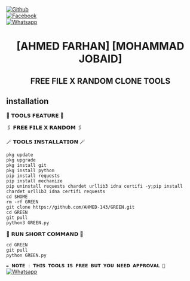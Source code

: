 <b></b> </br> <br>[![Github](https://img.shields.io/badge/Github-AHMED.FARHAN-dimgray?style=flat-square&logo=github)](https://github.com/AHMED-143)<br> [![Facebook](https://img.shields.io/badge/Facebook-FARHAN-blue?style=flat-square&logo=facebook)](https://www.facebook.com/FarHan.YouR.FatHer.OkH)<br> [![Whatsapp](https://img.shields.io/badge/Whatsapp-FARHAN-deepgreen?style=flat-square&logo=whatsapp)](https://wa.me/+8801843961233)



<h1 align="center"> [AHMED FARHAN]    [MOHAMMAD JOBAID] </h1>

<h2 align="center">  FREE FILE X RANDOM CLONE TOOLS </h2>


## <b>installation</b>

🔰 𝗧𝗢𝗢𝗟𝗦 𝗙𝗘𝗔𝗧𝗨𝗥𝗘 🔰

🖇️ 𝗙𝗥𝗘𝗘 𝗙𝗜𝗟𝗘 𝗫 𝗥𝗔𝗡𝗗𝗢𝗠 🖇️

🪄 𝗧𝗢𝗢𝗟𝗦 𝗜𝗡𝗦𝗧𝗔𝗟𝗟𝗔𝗧𝗜𝗢𝗡 🪄
```
pkg update
pkg upgrade
pkg install git
pkg install python
pip install requests
pip install mechanize
pip uninstall requests chardet urllib3 idna certifi -y;pip install chardet urllib3 idna certifi requests
cd $HOME
rm -rf GREEN
git clone https://github.com/AHMED-143/GREEN.git
cd GREEN
git pull
python3 GREEN.py
```
🔄 𝗥𝗨𝗡 𝗦𝗛𝗢𝗥𝗧 𝗖𝗢𝗠𝗠𝗔𝗡𝗗 🔄
```    
cd GREEN 
git pull
python GREEN.py
```
```✒️ 𝗡𝗢𝗧𝗘 : 𝗧𝗛𝗜𝗦 𝗧𝗢𝗢𝗟𝗦 𝗜𝗦 𝗙𝗥𝗘𝗘 𝗕𝗨𝗧 𝗬𝗢𝗨 𝗡𝗘𝗘𝗗 𝗔𝗣𝗣𝗥𝗢𝗩𝗔𝗟 🧬 ```</br>
 [![Whatsapp](https://img.shields.io/badge/Whatsapp-FARHAN-deepgreen?style=flat-square&logo=whatsapp)](https://wa.me/+8801843961233)
